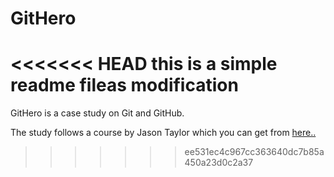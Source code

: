 # GitHero

<<<<<<< HEAD
this is a simple readme fileas
modification
=======
GitHero is a case study on Git and GitHub.


The study follows a course by Jason Taylor which you can get from
[here..](https://www.udemy.com/course/github-ultimate/)
>>>>>>> ee531ec4c967cc363640dc7b85a450a23d0c2a37
